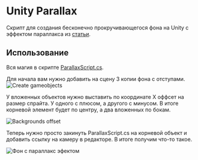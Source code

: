 # Unity Parallax
Скрипт для создания бесконечно прокручивающегося фона на Unity с эффектом параллакса из [статьи](https://suvitruf.ru/2019/12/23/7150/platformer-unity-background-parallax/).

## Использование
Вся магия в скрипте [ParallaxScript.cs](https://github.com/Suvitruf/unity-parallax/blob/master/Assets/Scripts/ParallaxScript.cs). 

Для начала вам нужно добавить на сцену 3 копии фона с отступами.
![Create gameobjects](https://user-images.githubusercontent.com/1946939/71331732-7ccc7780-2544-11ea-986a-7091fdfc9d14.gif)

У вложенных объектов нужно выставить по координате X оффсет на размер спрайта. У одного с плюсом, а другого с минусом. В итоге корневой элемент будет по центру, а два вложенных по бокам.

![Backgrounds offset](https://user-images.githubusercontent.com/1946939/71331731-7ccc7780-2544-11ea-90fe-a4ace85f99f8.png)

Теперь нужно просто закинуть ParallaxScript.cs на корневой объект и добавить ссылку на камеру в редакторе. В итоге получим что-то такое.

![Фон с параллакс эфектом](https://user-images.githubusercontent.com/1946939/71331843-e2b8ff00-2544-11ea-9a27-cdff55bf5b28.gif)
